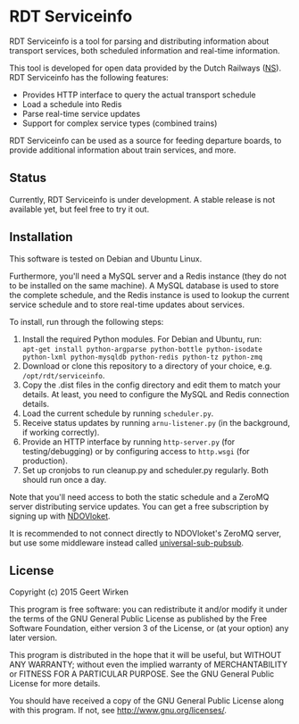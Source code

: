 RDT Serviceinfo
===============

RDT Serviceinfo is a tool for parsing and distributing information about
transport services, both scheduled information and real-time information.

This tool is developed for open data provided by the Dutch Railways ([NS](http://www.ns.nl/)).
RDT Serviceinfo has the following features:

* Provides HTTP interface to query the actual transport schedule
* Load a schedule into Redis
* Parse real-time service updates
* Support for complex service types (combined trains)

RDT Serviceinfo can be used as a source for feeding departure boards, to provide
additional information about train services, and more.

Status
------

Currently, RDT Serviceinfo is under development. A stable release is not available yet,
but feel free to try it out.

Installation
------------

This software is tested on Debian and Ubuntu Linux.

Furthermore, you'll need a MySQL server and a Redis instance (they do not to be installed on the same machine). A MySQL database is used to store the complete schedule, and the Redis instance is used to lookup the current service schedule and to store real-time updates about services.

To install, run through the following steps:

1. Install the required Python modules. For Debian and Ubuntu, run:  
   `apt-get install python-argparse python-bottle python-isodate python-lxml python-mysqldb python-redis python-tz python-zmq`
2. Download or clone this repository to a directory of your choice, e.g. `/opt/rdt/serviceinfo`.
3. Copy the .dist files in the config directory and edit them to match your details.
   At least, you need to configure the MySQL and Redis connection details.
4. Load the current schedule by running `scheduler.py`.
5. Receive status updates by running `arnu-listener.py` (in the background, if working correctly).
6. Provide an HTTP interface by running `http-server.py` (for testing/debugging) or by configuring access to `http.wsgi` (for production).
7. Set up cronjobs to run cleanup.py and scheduler.py regularly. Both should run once a day.

Note that you'll need access to both the static schedule and a ZeroMQ server
distributing service updates. You can get a free subscription by signing up
with [NDOVloket](https://www.ndovloket.nl/).

It is recommended to not connect directly to NDOVloket's ZeroMQ server, but
use some middleware instead called [universal-sub-pubsub](https://github.com/StichtingOpenGeo/universal).

License
-------

Copyright (c) 2015 Geert Wirken

This program is free software: you can redistribute it and/or modify
it under the terms of the GNU General Public License as published by
the Free Software Foundation, either version 3 of the License, or
(at your option) any later version.

This program is distributed in the hope that it will be useful,
but WITHOUT ANY WARRANTY; without even the implied warranty of
MERCHANTABILITY or FITNESS FOR A PARTICULAR PURPOSE.  See the
GNU General Public License for more details.

You should have received a copy of the GNU General Public License
along with this program.  If not, see <http://www.gnu.org/licenses/>.